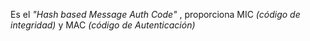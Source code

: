 Es el *"Hash based Message Auth Code"* , proporciona MIC *(código de integridad)* y MAC *(código de Autenticación)* 